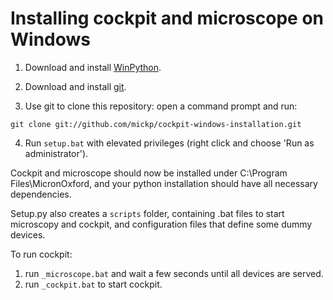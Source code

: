 # Installing cockpit and microscope on Windows

1. Download and install [WinPython](https://sourceforge.net/projects/winpython/files/WinPython_3.7/3.7.4.0/Winpython64-3.7.4.0.exe/download).

2. Download and install [git](https://github.com/git-for-windows/git/releases/download/v2.22.0.windows.1/Git-2.22.0-64-bit.exe).

3. Use git to clone this repository: open a command prompt and run:
```
git clone git://github.com/mickp/cockpit-windows-installation.git
```

4. Run ```setup.bat``` with elevated privileges (right click and choose 'Run as administrator').

Cockpit and microscope should now be installed under C:\Program Files\MicronOxford, and your python installation should have all necessary dependencies. 

Setup.py also creates a ```scripts``` folder, containing .bat files to start microscopy and cockpit, and configuration files that define some dummy devices. 

To run cockpit:
1. run ```_microscope.bat``` and wait a few seconds until all devices are served.
2. run ```_cockpit.bat``` to start cockpit.
